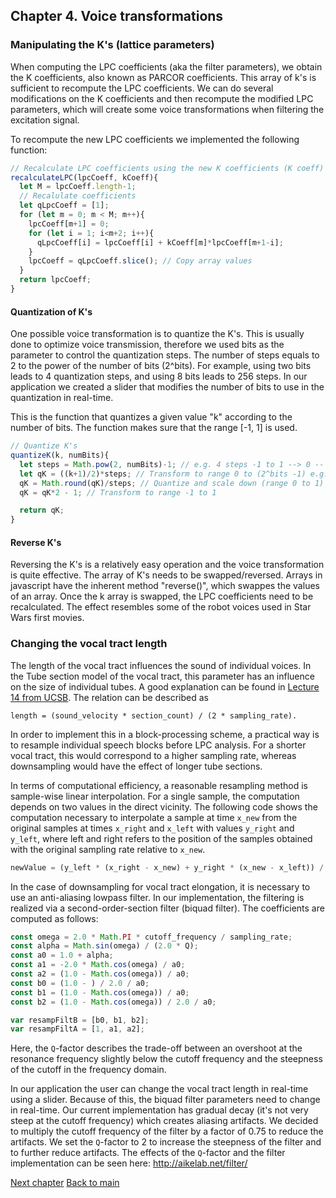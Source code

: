 ## Chapter 4. Voice transformations

### Manipulating the K's (lattice parameters)
When computing the LPC coefficients (aka the filter parameters), we obtain the K coefficients, also known as PARCOR coefficients. This array of k's is sufficient to recompute the LPC coefficients. We can do several modifications on the K coefficients and then recompute the modified LPC parameters, which will create some voice transformations when filtering the excitation signal.

To recompute the new LPC coefficients we implemented the following function:

```javascript
// Recalculate LPC coefficients using the new K coefficients (K coeff)
recalculateLPC(lpcCoeff, kCoeff){
  let M = lpcCoeff.length-1;
  // Recalulate coefficients
  let qLpcCoeff = [1];
  for (let m = 0; m < M; m++){
    lpcCoeff[m+1] = 0;
    for (let i = 1; i<m+2; i++){
      qLpcCoeff[i] = lpcCoeff[i] + kCoeff[m]*lpcCoeff[m+1-i];
    }
    lpcCoeff = qLpcCoeff.slice(); // Copy array values
  }
  return lpcCoeff;
}

```

#### Quantization of K's
One possible voice transformation is to quantize the K's. This is usually done to optimize voice transmission, therefore we used bits as the parameter to control the quantization steps. The number of steps equals to 2 to the power of the number of bits (2^bits). For example, using two bits leads to 4 quantization steps, and using 8 bits leads to 256 steps. In our application we created a slider that modifies the number of bits to use in the quantization in real-time.

This is the function that quantizes a given value "k" according to the number of bits. The function makes sure that the range [-1, 1] is used.

```javascript
// Quantize K's
quantizeK(k, numBits){
  let steps = Math.pow(2, numBits)-1; // e.g. 4 steps -1 to 1 --> 0 -- 1 * 3
  let qK = ((k+1)/2)*steps; // Transform to range 0 to (2^bits -1) e.g. 0 -- 3
  qK = Math.round(qK)/steps; // Quantize and scale down (range 0 to 1) e.g. (0 1 2 3 )/3 = 0 to 1
  qK = qK*2 - 1; // Transform to range -1 to 1

  return qK;
}

```


#### Reverse K's
Reversing the K's is a relatively easy operation and the voice transformation is quite effective. The array of K's needs to be swapped/reversed. Arrays in javascript have the inherent method "reverse()", which swappes the values of an array. Once the k array is swapped, the LPC coefficients need to be recalculated. The effect resembles some of the robot voices used in Star Wars first movies.


### Changing the vocal tract length
The length of the vocal tract influences the sound of individual voices. In the Tube section model of the vocal tract, this parameter has an influence on the size of individual tubes. A good explanation can be found in [Lecture 14 from UCSB](https://www.ece.ucsb.edu/Faculty/Rabiner/ece259/digital%20speech%20processing%20course/lectures_new/Lecture%2014_winter_2012.pdf). The relation can be described as
```
length = (sound_velocity * section_count) / (2 * sampling_rate).
```
In order to implement this in a block-processing scheme, a practical way is to resample individual speech blocks before LPC analysis. For a shorter vocal tract, this would correspond to a higher sampling rate, whereas downsampling would have the effect of longer tube sections.

In terms of computational efficiency, a reasonable resampling method is sample-wise linear interpolation. For a single sample, the computation depends on two values in the direct vicinity.
The following code shows the computation necessary to interpolate a sample at time `x_new` from the original samples at times `x_right` and `x_left` with values `y_right` and `y_left`, where left and right refers to the position of the samples obtained with the original sampling rate relative to `x_new`.
```javascript
newValue = (y_left * (x_right - x_new) + y_right * (x_new - x_left)) / (x_right - x_left);
```
In the case of downsampling for vocal tract elongation, it is necessary to use an anti-aliasing lowpass filter. In our implementation, the filtering is realized via a second-order-section filter (biquad filter). The coefficients are computed as follows:
```javascript
const omega = 2.0 * Math.PI * cutoff_frequency / sampling_rate;
const alpha = Math.sin(omega) / (2.0 * Q);
const a0 = 1.0 + alpha;
const a1 = -2.0 * Math.cos(omega) / a0;
const a2 = (1.0 - Math.cos(omega)) / a0;
const b0 = (1.0 - ) / 2.0 / a0;
const b1 = (1.0 - Math.cos(omega)) / a0;
const b2 = (1.0 - Math.cos(omega)) / 2.0 / a0;

var resampFiltB = [b0, b1, b2];
var resampFiltA = [1, a1, a2];
```
Here, the `Q`-factor describes the trade-off between an overshoot at the resonance frequency slightly below the cutoff frequency and the steepness of the cutoff in the frequency domain.

In our application the user can change the vocal tract length in real-time using a slider. Because of this, the biquad filter parameters need to change in real-time. Our current implementation has gradual decay (it's not very steep at the cutoff frequency) which creates aliasing artifacts. We decided to multiply the cutoff frequency of the filter by a factor of 0.75 to reduce the artifacts. We set the `Q`-factor to 2 to increase the steepness of the filter and to further reduce artifacts. The effects of the `Q`-factor and the filter implementation can be seen here: http://aikelab.net/filter/

[Next chapter](Chapter%205.%20Web%20interface.md)
[Back to main](../README.md)
